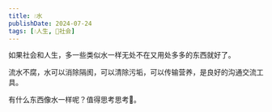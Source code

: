 ```yaml
---
title: 💧水
publishDate: 2024-07-24
tags: [💧人生, 👫社会]
---
```


如果社会和人生，多一些类似水一样无处不在又用处多多的东西就好了。

流水不腐，水可以消除隔阂，可以清除污垢，可以传输营养，是良好的沟通交流工具。

有什么东西像水一样呢？值得思考思考🤔。
